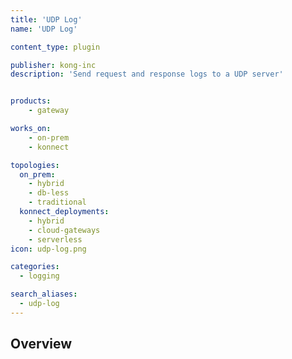 ```yaml
---
title: 'UDP Log'
name: 'UDP Log'

content_type: plugin

publisher: kong-inc
description: 'Send request and response logs to a UDP server'


products:
    - gateway

works_on:
    - on-prem
    - konnect

topologies:
  on_prem:
    - hybrid
    - db-less
    - traditional
  konnect_deployments:
    - hybrid
    - cloud-gateways
    - serverless
icon: udp-log.png

categories:
  - logging

search_aliases:
  - udp-log
---
```


## Overview
